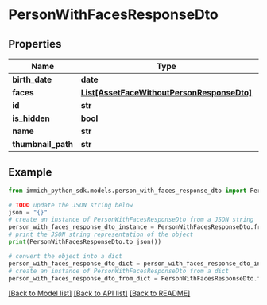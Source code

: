 # PersonWithFacesResponseDto


## Properties

Name | Type | Description | Notes
------------ | ------------- | ------------- | -------------
**birth_date** | **date** |  | 
**faces** | [**List[AssetFaceWithoutPersonResponseDto]**](AssetFaceWithoutPersonResponseDto.md) |  | 
**id** | **str** |  | 
**is_hidden** | **bool** |  | 
**name** | **str** |  | 
**thumbnail_path** | **str** |  | 

## Example

```python
from immich_python_sdk.models.person_with_faces_response_dto import PersonWithFacesResponseDto

# TODO update the JSON string below
json = "{}"
# create an instance of PersonWithFacesResponseDto from a JSON string
person_with_faces_response_dto_instance = PersonWithFacesResponseDto.from_json(json)
# print the JSON string representation of the object
print(PersonWithFacesResponseDto.to_json())

# convert the object into a dict
person_with_faces_response_dto_dict = person_with_faces_response_dto_instance.to_dict()
# create an instance of PersonWithFacesResponseDto from a dict
person_with_faces_response_dto_from_dict = PersonWithFacesResponseDto.from_dict(person_with_faces_response_dto_dict)
```
[[Back to Model list]](../README.md#documentation-for-models) [[Back to API list]](../README.md#documentation-for-api-endpoints) [[Back to README]](../README.md)


